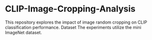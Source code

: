 # CLIP-Image-Cropping-Analysis
This repository explores the impact of image random cropping on CLIP classification performance.   Dataset The experiments utilize the mini ImageNet dataset.
